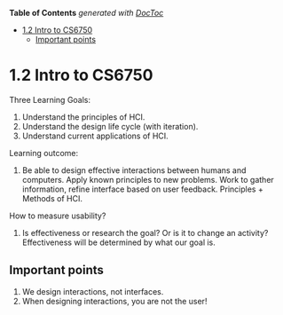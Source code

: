<!-- START doctoc generated TOC please keep comment here to allow auto update -->
<!-- DON'T EDIT THIS SECTION, INSTEAD RE-RUN doctoc TO UPDATE -->
**Table of Contents**  *generated with [DocToc](https://github.com/thlorenz/doctoc)*

- [1.2 Intro to CS6750](#12-intro-to-cs6750)
  - [Important points](#important-points)

<!-- END doctoc generated TOC please keep comment here to allow auto update -->

# 1.2 Intro to CS6750

Three Learning Goals:

1. Understand the principles of HCI.
2. Understand the design life cycle (with iteration).
3. Understand current applications of HCI.

Learning outcome:

1. Be able to design effective interactions between humans and computers. Apply known principles to
   new problems. Work to gather information, refine interface based on user feedback. Principles +
   Methods of HCI.

How to measure usability?

1. Is effectiveness or research the goal? Or is it to change an activity? Effectiveness will be
   determined by what our goal is.

## Important points

1. We design interactions, not interfaces.
2. When designing interactions, you are not the user!
